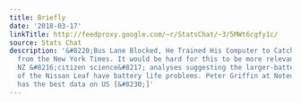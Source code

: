 ```yaml
---
title: Briefly
date: '2018-03-17'
linkTitle: http://feedproxy.google.com/~r/StatsChat/~3/5MWt6cgfy1c/
source: Stats Chat
description: '&#8220;Bus Lane Blocked, He Trained His Computer to Catch Scofflaws&#8221;
  from the New York Times. It would be hard for this to be more relevant to my interests.
  NZ &#8216;citizen science&#8217; analyses suggesting the larger-battery versions
  of the Nissan Leaf have battery life problems. Peter Griffin at Noted.co.nz Wikipedia
  has the best data on US [&#8230;]'
---
```

